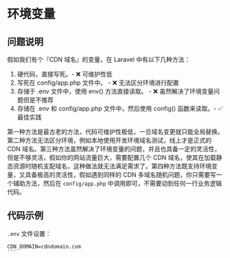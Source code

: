 # 环境变量

## 问题说明

假如我们有个『CDN 域名』的变量，在 Laravel 中有以下几种方法：

1. 硬代码，直接写死。- ❌ 可维护性低
2. 写死在 config/app.php 文件中。 - ❌ 无法区分环境进行配置
3. 存储于 .env 文件中，使用 env() 方法直接读取。 - ❌ 虽然解决了环境变量问题但是不推荐
4. 存储在 .env 和 config/app.php 文件中，然后使用 config() 函数来读取。- ✅ 最佳实践

第一种方法是最古老的方法，代码可维护性极低，一旦域名变更就只能全局替换。第二种方法无法区分环境，例如本地使用开发环境域名测试，线上才是正式的 CDN 域名。第三种方法虽然解决了环境变量的问题，并且也具备一定的灵活性，但是不够灵活，假如你的网站流量巨大，需要配置几个 CDN 域名，使其在加载静态资源时随机支配域名，这种做法就无法满足需求了。第四种方法既支持环境变量，又具备极高的灵活性，假如遇到同样的 CDN 多域名随机问题，你只需要写一个辅助方法，然后在 `config/app.php` 中调用即可，不需要动到任何一行业务逻辑代码。

## 代码示例

`.env` 文件设置：

```````````
CDN_DOMAIN=cdndomain.com
```